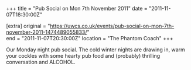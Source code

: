 +++
title = "Pub Social on Mon 7th November 2011"
date = "2011-11-07T18:30:00Z"

[extra]
original = "https://uwcs.co.uk/events/pub-social-on-mon-7th-november-2011-1474489055833/"    
end = "2011-11-07T20:30:00Z"
location = "The Phantom Coach"
+++

Our Monday night pub social. The cold winter nights are drawing in, warm your cockles with some hearty pub food and (probably) thrilling conversation and ALCOHOL.

